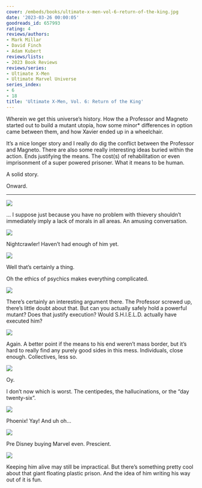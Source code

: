 ```yaml
---
cover: /embeds/books/ultimate-x-men-vol-6-return-of-the-king.jpg
date: '2023-03-26 00:00:05'
goodreads_id: 657993
rating: 4
reviews/authors:
- Mark Millar
- David Finch
- Adam Kubert
reviews/lists:
- 2023 Book Reviews
reviews/series:
- Ultimate X-Men
- Ultimate Marvel Universe
series_index:
- 6
- 18
title: 'Ultimate X-Men, Vol. 6: Return of the King'
---
```

Wherein we get this universe’s history. How the a Professor and Magneto started out to build a mutant utopia, how some minor* differences in option came between them, and how Xavier ended up in a wheelchair. 

It’s a nice longer story and I really do dig the conflict between the Professor and Magneto. There are also some really interesting ideas buried within the action. Ends justifying the means. The cost(s) of rehabilitation or even imprisonment of a super powered prisoner. What it means to be human. 

A solid story. 

Onward. 

<!--more-->

---

 

![](/embeds/books/attachments/ultimate-x-men-v6-64dc82.png)

… I suppose just because you have no problem with thievery shouldn’t immediately imply a lack of morals in all areas. An amusing conversation. 

![](/embeds/books/attachments/ultimate-x-men-v6-e90595.png)

Nightcrawler! Haven’t had enough of him yet. 

![](/embeds/books/attachments/ultimate-x-men-v6-669680.png)

Well that’s certainly a thing. 

Oh the ethics of psychics makes everything complicated. 

![](/embeds/books/attachments/ultimate-x-men-v6-c6c5cb.png)

There’s certainly an interesting argument there. The Professor screwed up, there’s little doubt about that. But can you actually safely hold a powerful mutant? Does that justify execution? Would S.H.I.E.L.D. actually have executed him? 

![](/embeds/books/attachments/ultimate-x-men-v6-152113.png)

Again. A better point if the means to his end weren’t mass border, but it’s hard to really find any purely good sides in this mess. Individuals, close enough. Collectives, less so. 

![](/embeds/books/attachments/ultimate-x-men-v6-3028dc.png)

Oy. 

I don’t now which is worst. The centipedes, the hallucinations, or the “day twenty-six”. 

![](/embeds/books/attachments/ultimate-x-men-v6-7b911f.png)

Phoenix! Yay! And uh oh…

![](/embeds/books/attachments/ultimate-x-men-v6-ee1f35.png)


Pre Disney buying Marvel even. Prescient. 

![](/embeds/books/attachments/ultimate-x-men-v6-318b7f.png)

Keeping him alive may still be impractical. But there’s something pretty cool about that giant floating plastic prison. And the idea of him writing his way out of it is fun. 


